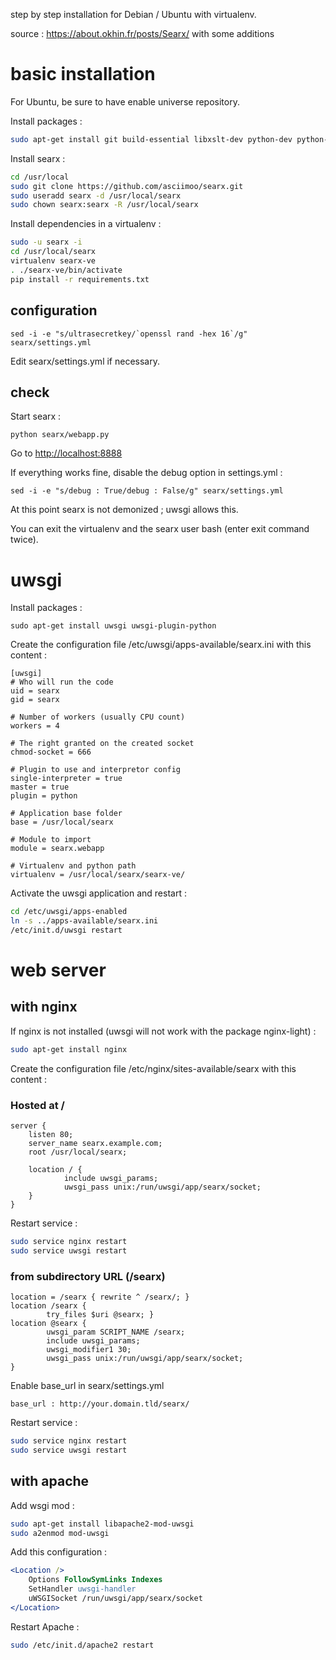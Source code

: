 step by step installation for Debian / Ubuntu with virtualenv.

source : https://about.okhin.fr/posts/Searx/ with some additions

# basic installation

For Ubuntu, be sure to have enable universe repository.

Install packages :
```sh
sudo apt-get install git build-essential libxslt-dev python-dev python-virtualenv python-pybabel zlib1g-dev
```
Install searx :
```sh
cd /usr/local
sudo git clone https://github.com/asciimoo/searx.git
sudo useradd searx -d /usr/local/searx
sudo chown searx:searx -R /usr/local/searx
```

Install dependencies in a virtualenv :
```sh
sudo -u searx -i
cd /usr/local/searx
virtualenv searx-ve
. ./searx-ve/bin/activate
pip install -r requirements.txt
```

## configuration
```
sed -i -e "s/ultrasecretkey/`openssl rand -hex 16`/g" searx/settings.yml
```

Edit searx/settings.yml if necessary.

## check
Start searx :
```
python searx/webapp.py
```

Go to [http://localhost:8888](http://localhost:8888)

If everything works fine, disable the debug option in settings.yml :
```
sed -i -e "s/debug : True/debug : False/g" searx/settings.yml
```

At this point searx is not demonized ; uwsgi allows this.

You can exit the virtualenv and the searx user bash (enter exit command twice).

# uwsgi

Install packages :
```
sudo apt-get install uwsgi uwsgi-plugin-python
```

Create the configuration file /etc/uwsgi/apps-available/searx.ini with this content :
```
[uwsgi]
# Who will run the code
uid = searx
gid = searx

# Number of workers (usually CPU count)
workers = 4

# The right granted on the created socket
chmod-socket = 666

# Plugin to use and interpretor config
single-interpreter = true
master = true
plugin = python

# Application base folder
base = /usr/local/searx

# Module to import
module = searx.webapp

# Virtualenv and python path
virtualenv = /usr/local/searx/searx-ve/
```

Activate the uwsgi application and restart :
```sh
cd /etc/uwsgi/apps-enabled
ln -s ../apps-available/searx.ini
/etc/init.d/uwsgi restart
```

# web server

## with nginx
If nginx is not installed (uwsgi will not work with the package nginx-light) :
```sh
sudo apt-get install nginx
```

Create the configuration file /etc/nginx/sites-available/searx with this content :
### Hosted at /
```
server {
    listen 80;
    server_name searx.example.com;
    root /usr/local/searx;

    location / {
            include uwsgi_params;
            uwsgi_pass unix:/run/uwsgi/app/searx/socket;
    }
}
```
Restart service :
```sh
sudo service nginx restart
sudo service uwsgi restart
```

### from subdirectory URL (/searx)
```
location = /searx { rewrite ^ /searx/; }
location /searx {
        try_files $uri @searx; }
location @searx {
        uwsgi_param SCRIPT_NAME /searx;
        include uwsgi_params;
        uwsgi_modifier1 30;
        uwsgi_pass unix:/run/uwsgi/app/searx/socket;
}
```

Enable base_url in searx/settings.yml
```
base_url : http://your.domain.tld/searx/
```

Restart service :
```sh
sudo service nginx restart
sudo service uwsgi restart
```

## with apache 

Add wsgi mod :
```sh
sudo apt-get install libapache2-mod-uwsgi
sudo a2enmod mod-uwsgi
```

Add this configuration :
```apache
<Location />
    Options FollowSymLinks Indexes
    SetHandler uwsgi-handler
    uWSGISocket /run/uwsgi/app/searx/socket
</Location>
```

Restart Apache :
```sh
sudo /etc/init.d/apache2 restart
```